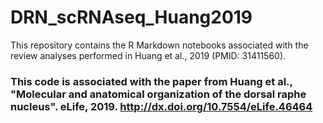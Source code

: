 # DRN_scRNAseq_Huang2019

This repository contains the R Markdown notebooks associated with the review analyses performed in Huang et al., 2019 (PMID: 31411560).

### This code is associated with the paper from Huang et al., "Molecular and anatomical organization of the dorsal raphe nucleus". eLife, 2019. http://dx.doi.org/10.7554/eLife.46464
